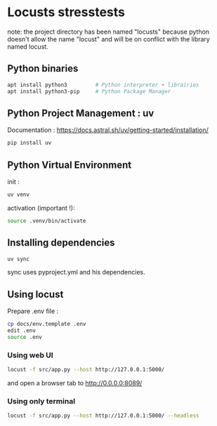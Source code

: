 # Locusts stresstests

note: the project directory has been named "locusts" because python doesn't allow the name "locust" and will be on conflict with the library named locust.



## Python binaries

```sh
apt install python3         # Python interpreter + librairies
apt install python3-pip     # Python Package Manager
```

## Python Project Management : uv

Documentation : https://docs.astral.sh/uv/getting-started/installation/

```sh
pip install uv
```

## Python Virtual Environment

init :

```sh
uv venv
```

activation (important !):

```sh
source .venv/bin/activate
```

## Installing dependencies

```sh
uv sync
```

sync uses pyproject.yml and his dependencies.


## Using locust

Prepare .env file :

```sh
cp docs/env.template .env
edit .env
source .env
```

### Using web UI

```sh
locust -f src/app.py --host http://127.0.0.1:5000/
```
and open a browser tab to http://0.0.0.0:8089/


### Using only terminal 

```sh
locust -f src/app.py --host http://127.0.0.1:5000/ --headless
```


